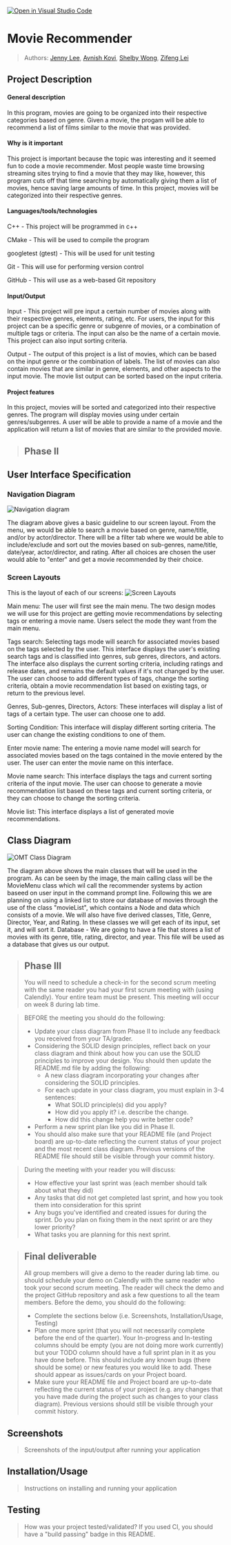 [![Open in Visual Studio Code](https://classroom.github.com/assets/open-in-vscode-718a45dd9cf7e7f842a935f5ebbe5719a5e09af4491e668f4dbf3b35d5cca122.svg)](https://classroom.github.com/online_ide?assignment_repo_id=10872558&assignment_repo_type=AssignmentRepo)

# Movie Recommender
 > Authors: [Jenny Lee](https://github.com/jidud), [Avnish Kovi](https://github.com/Avikovi), [Shelby Wong](https://github.com/ShelbyMitsuko), [Zifeng Lei](https://github.com/Zifeng-Lei)

## Project Description
#### General description
In this program, movies are going to be organized into their respective categories based on genre. Given a movie, the progam will be able to recommend a list of films similar to the movie that was provided.
<!-- > Your project description should summarize the project you are proposing. Be sure to include:
 > * Why is it important or interesting to you? -->
#### Why is it important
This project is important because the topic was interesting and it seemed fun to code a movie recommender. Most people waste time browsing streaming sites trying to find a movie that they may like, however, this program cuts off that time searching by automatically giving them a list of movies, hence saving large amounts of time. In this project, movies will be categorized into their respective genres.

 <!-- > * What languages/tools/technologies do you plan to use? (This list may change over the course of the project) -->
#### Languages/tools/technologies
C++ - This project will be programmed in c++

CMake - This will be used to compile the program

googletest (gtest) - This will be used for unit testing

Git - This will use for performing version control

GitHub - This will use as a web-based Git repository
 <!-- > * What will be the input/output of your project? -->
#### Input/Output
Input - This project will pre input a certain number of movies along with their respective genres, elements, rating, etc. For users, the input for this project can be a specific genre or subgenre of movies, or a combination of multiple tags or criteria. The input can also be the name of a certain movie. This project can also input sorting criteria.

Output - The output of this project is a list of movies, which can be based on the input genre or the combination of labels. The list of movies can also contain movies that are similar in genre, elements, and other aspects to the input movie. The movie list output can be sorted based on the input criteria.

 <!-- > * What are the features that the project provides? -->
#### Project features
 <!-- > This description should be in enough detail that the TA/instructor can determine the complexity of the project and if it is sufficient for the team members to complete in the time allotted. -->
In this project, movies will be sorted and categorized into their respective genres. The program will display movies using under certain genres/subgenres. A user will be able to provide a name of a movie and the application will return a list of movies that are similar to the provided movie.

 > ## Phase II
 <!-- > In addition to completing the "User Interface Specification" and "Class Diagram" sections below, you will need to:
 > * Create an "Epic" (note) for each feature. Place these epics in the `Product Backlog` column
 > * Complete your first *sprint planning* meeting to plan out the next 7 days of work.
 >   * Break down the "Epics" into smaller actionable user stories (i.e. smaller development tasks). Convert them into issues and assign them to team members. Place these in the `TODO` column.
 >   * These cards should represent roughly 7 days worth of development time for your team. Then, once the sprint is over you should be repeating these steps to plan a new sprint, taking you until your second scrum meeting with the reader in phase III.
 > * Schedule two check-ins using Calendly. You need to pick both time slots during your lab on week 6. Your entire team must be present for both check-ins.
 >   * The first check-in needs to be scheduled with your lab TA. During that meeting, you will discuss your project design/class diagram from phase II.
 >   * The second check-in should be scheduled with a reader. During that meeting you will discuss:
 >     * The tasks you are planning for the first sprint
 >     * How work will be divided between the team members -->
## User Interface Specification
 <!-- > Include a navigation diagram for your screens and the layout of each of those screens as desribed below. For all the layouts/diagrams, you can use any tool such as PowerPoint or a drawing program. (Specification requirement is adapted from [this template](https://redirect.cs.umbc.edu/~mgrass2/cmsc345/Template_UI.doc)) -->

### Navigation Diagram
![Navigation diagram](ImageFiles/navigation_diagram.png)

The diagram above gives a basic guideline to our screen layout. From the menu, we would be able to search a movie based on genre, name/title, and/or by actor/director. There will be a filter tab where we would be able to include/exclude and sort out the movies based on sub-genres, name/title, date/year, actor/director, and rating. After all choices are chosen the user would able to "enter" and get a movie recommended by their choice.

### Screen Layouts
<!-- /*> Include the layout of each of your screens. The layout should describe the screen’s major components such as menus and prompts for user inputs, expected output, and buttons (if applicable). Explain what is on the layout, and the purpose of each menu item, button, etc. If many screens share the same layout, start by describing the general layout and then list the screens that will be using that layout and the differences between each of them.*/ -->

This is the layout of each of our screens:
![Screen Layouts](ImageFiles/Screen_Layouts.png)

Main menu: The user will first see the main menu. The two design modes we will use for this project are getting movie recommendations by selecting tags or entering a movie name. Users select the mode they want from the main menu.

Tags search: Selecting tags mode will search for associated movies based on the tags selected by the user. This interface displays the user's existing search tags and is classified into genres, sub genres, directors, and actors. The interface also displays the current sorting criteria, including ratings and release dates, and remains the default values if it's not changed by the user. The user can choose to add different types of tags, change the sorting criteria, obtain a movie recommendation list based on existing tags, or return to the previous level.

Genres, Sub-genres, Directors, Actors: These interfaces will display a list of tags of a certain type. The user can choose one to add.

Sorting Condition: This interface will display different sorting criteria. The user can change the existing conditions to one of them.

Enter movie name: The entering a movie name model will search for associated movies based on the tags contained in the movie entered by the user. The user can enter the movie name on this interface.

Movie name search: This interface displays the tags and current sorting criteria of the input movie. The user can choose to generate a movie recommendation list based on these tags and current sorting criteria, or they can choose to change the sorting criteria.

Movie list: This interface displays a list of generated movie recommendations.

## Class Diagram
 ![OMT Class Diagram](ImageFiles/Class_Diagram_2.png)

 The diagram above shows the main classes that will be used in the program. As can be seen by the image, the main calling class will be the MovieMenu class which wil call the recommender systems by action baseed on user input in the command prompt line. Following this we are planning on using a linked list to store our database of movies through the use of the class "movieList", which contains a Node and data which consists of a movie. We will also have five derived classes, Title, Genre, Director, Year, and Rating. In these classes we will get each of its input, set it, and will sort it.
 Database - We are going to have a file that stores a list of movies with its genre, title, rating, director, and year. This file will be used as a database that gives us our output.
 
 > ## Phase III
 > You will need to schedule a check-in for the second scrum meeting with the same reader you had your first scrum meeting with (using Calendly). Your entire team must be present. This meeting will occur on week 8 during lab time.
 
 > BEFORE the meeting you should do the following:
 > * Update your class diagram from Phase II to include any feedback you received from your TA/grader.
 > * Considering the SOLID design principles, reflect back on your class diagram and think about how you can use the SOLID principles to improve your design. You should then update the README.md file by adding the following:
 >   * A new class diagram incorporating your changes after considering the SOLID principles.
 >   * For each update in your class diagram, you must explain in 3-4 sentences:
 >     * What SOLID principle(s) did you apply?
 >     * How did you apply it? i.e. describe the change.
 >     * How did this change help you write better code?
 > * Perform a new sprint plan like you did in Phase II.
 > * You should also make sure that your README file (and Project board) are up-to-date reflecting the current status of your project and the most recent class diagram. Previous versions of the README file should still be visible through your commit history.
 
> During the meeting with your reader you will discuss: 
 > * How effective your last sprint was (each member should talk about what they did)
 > * Any tasks that did not get completed last sprint, and how you took them into consideration for this sprint
 > * Any bugs you've identified and created issues for during the sprint. Do you plan on fixing them in the next sprint or are they lower priority?
 > * What tasks you are planning for this next sprint.

 
 > ## Final deliverable
 > All group members will give a demo to the reader during lab time. ou should schedule your demo on Calendly with the same reader who took your second scrum meeting. The reader will check the demo and the project GitHub repository and ask a few questions to all the team members. 
 > Before the demo, you should do the following:
 > * Complete the sections below (i.e. Screenshots, Installation/Usage, Testing)
 > * Plan one more sprint (that you will not necessarily complete before the end of the quarter). Your In-progress and In-testing columns should be empty (you are not doing more work currently) but your TODO column should have a full sprint plan in it as you have done before. This should include any known bugs (there should be some) or new features you would like to add. These should appear as issues/cards on your Project board.
 > * Make sure your README file and Project board are up-to-date reflecting the current status of your project (e.g. any changes that you have made during the project such as changes to your class diagram). Previous versions should still be visible through your commit history. 
 
 ## Screenshots
 > Screenshots of the input/output after running your application
 ## Installation/Usage
 > Instructions on installing and running your application
 ## Testing
 > How was your project tested/validated? If you used CI, you should have a "build passing" badge in this README.
 
